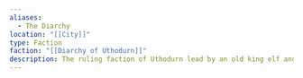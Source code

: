 ```yaml
---
aliases:
  - The Diarchy
location: "[[City]]"
type: Faction
faction: "[[Diarchy of Uthodurn]]"
description: The ruling faction of Uthodurn lead by an old king elf and a younger queen dwarf. They've been patrons of our since we've helped them out with a few problems.
---
```

